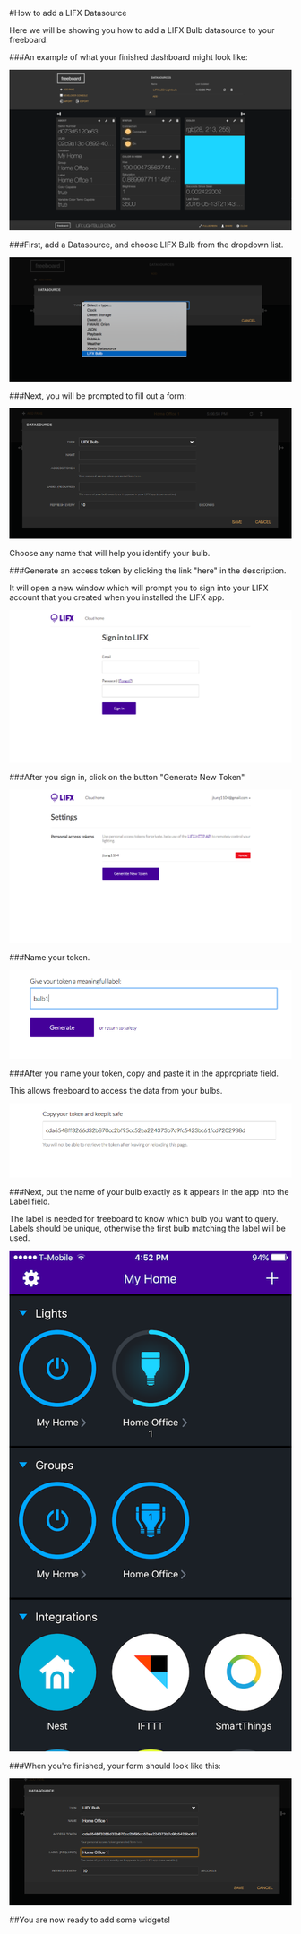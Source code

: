 #How to add a LIFX Datasource

Here we will be showing you how to add a LIFX Bulb datasource to your freeboard:

###An example of what your finished dashboard might look like:

![dashboard](images/dashboard.png)

###First, add a Datasource, and choose LIFX Bulb from the dropdown list.

![step1](images/step1.png)

###Next, you will be prompted to fill out a form:

![step2](images/step2.png)

Choose any name that will help you identify your bulb.

###Generate an access token by clicking the link "here" in the description.

It will open a new window which will prompt you to sign into your LIFX account that you created when you installed the LIFX app.

![step3](images/step3.png)

###After you sign in, click on the button "Generate New Token"

![step4](images/step4.png)

###Name your token.

![step5](images/step5.png)

###After you name your token, copy and paste it in the appropriate field.

This allows freeboard to access the data from your bulbs.

![step6](images/step6.png)

###Next, put the name of your bulb exactly as it appears in the app into the Label field.

The label is needed for freeboard to know which bulb you want to query. Labels should be unique, otherwise the first bulb matching the label will be used.

![label](images/label.PNG)

###When you're finished, your form should look like this:

![step7](images/step7.png)

##You are now ready to add some widgets!

